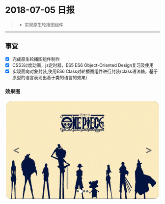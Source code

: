 # 2018-07-05 日报

> - 实现原生轮播图组件

---

## 事宜
- [x] 完成原生轮播图组件制作
- [x] CSS3过度动画，js定时器，ES5 ES6 Object-Oriented Design复习及使用
- [x] 实现面向对象封装,使用ES6 Class对轮播图组件进行封装(class语法糖，基于原型的语言表现出基于类的语言的效果)

### 效果图
![image](./效果图.png)

